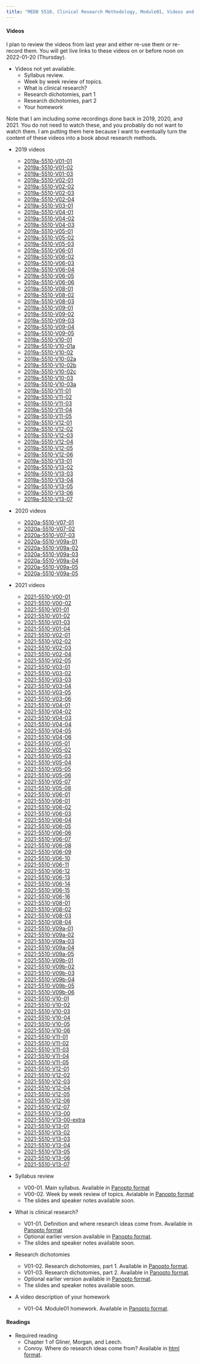 ```yaml
---
title: "MEDB 5510, Clinical Research Methodology, Module01, Videos and readings"
---
```

#### Videos

I plan to review the videos from last year and either re-use them or re-record them. You will get live links to these videos on or before noon on 2022-01-20 (Thursday).

+ Videos not yet available.
  + Syllabus review.
  + Week by week review of topics.
  + What is clinical research?
  + Research dichotomies, part 1
  + Research dichotomies, part 2
  + Your homework

Note that I am including some recordings done back in 2019, 2020, and 2021. You do not need to watch these, and you probably do not want to watch them. I am putting them here because I want to eventually turn the content of these videos into a book about research methods.

+ 2019 videos
  + [2019a-5510-V01-01](https://umsystem.hosted.panopto.com/Panopto/Pages/Viewer.aspx?id=035c8a81-58fa-438c-b552-a9dc01664f27)
  + [2019a-5510-V01-02](https://umsystem.hosted.panopto.com/Panopto/Pages/Viewer.aspx?id=c678bd15-cf3c-4fc5-9fb1-a9dc01774782)
  + [2019a-5510-V01-03](https://umsystem.hosted.panopto.com/Panopto/Pages/Viewer.aspx?id=051577a7-7027-41ae-a8d1-a9dc017c574c)
  + [2019a-5510-V02-01]()
  + [2019a-5510-V02-02]()
  + [2019a-5510-V02-03]()
  + [2019a-5510-V02-04]()
  + [2019a-5510-V03-01]()
  + [2019a-5510-V04-01]()
  + [2019a-5510-V04-02]()
  + [2019a-5510-V04-03]()
  + [2019a-5510-V05-01]()
  + [2019a-5510-V05-02]()
  + [2019a-5510-V05-03]()
  + [2019a-5510-V06-01]()
  + [2019a-5510-V06-02]()
  + [2019a-5510-V06-03]()
  + [2019a-5510-V06-04]()
  + [2019a-5510-V06-05]()
  + [2019a-5510-V06-06]()
  + [2019a-5510-V08-01]()
  + [2019a-5510-V08-02]()
  + [2019a-5510-V08-03]()
  + [2019a-5510-V09-01]()
  + [2019a-5510-V09-02]()
  + [2019a-5510-V09-03]()
  + [2019a-5510-V09-04]()
  + [2019a-5510-V09-05]()
  + [2019a-5510-V10-01]()
  + [2019a-5510-V10-01a]()
  + [2019a-5510-V10-02]()
  + [2019a-5510-V10-02a]()
  + [2019a-5510-V10-02b]()
  + [2019a-5510-V10-02c]()
  + [2019a-5510-V10-03]()
  + [2019a-5510-V10-03a]()
  + [2019a-5510-V11-01]()
  + [2019a-5510-V11-02]()
  + [2019a-5510-V11-03]()
  + [2019a-5510-V11-04]()
  + [2019a-5510-V11-05]()
  + [2019a-5510-V12-01]()
  + [2019a-5510-V12-02]()
  + [2019a-5510-V12-03]()
  + [2019a-5510-V12-04]()
  + [2019a-5510-V12-05]()
  + [2019a-5510-V12-06]()
  + [2019a-5510-V13-01]()
  + [2019a-5510-V13-02]()
  + [2019a-5510-V13-03]()
  + [2019a-5510-V13-04]()
  + [2019a-5510-V13-05]()
  + [2019a-5510-V13-06]()
  + [2019a-5510-V13-07]()
+ 2020 videos
  + [2020a-5510-V07-01]()
  + [2020a-5510-V07-02]()
  + [2020a-5510-V07-03]()
  + [2020a-5510-V09a-01]()
  + [2020a-5510-V09a-02]()
  + [2020a-5510-V09a-03]()
  + [2020a-5510-V09a-04]()
  + [2020a-5510-V09a-05]()
  + [2020a-5510-V09a-05]()
+ 2021 videos
  + [2021-5510-V00-01]()
  + [2021-5510-V00-02]()
  + [2021-5510-V01-01]()
  + [2021-5510-V01-02]()
  + [2021-5510-V01-03]()
  + [2021-5510-V01-04]()
  + [2021-5510-V02-01]()
  + [2021-5510-V02-02]()
  + [2021-5510-V02-03]()
  + [2021-5510-V02-04]()
  + [2021-5510-V02-05]()
  + [2021-5510-V03-01]()
  + [2021-5510-V03-02]()
  + [2021-5510-V03-03]()
  + [2021-5510-V03-04]()
  + [2021-5510-V03-05]()
  + [2021-5510-V03-06]()
  + [2021-5510-V04-01]()
  + [2021-5510-V04-02]()
  + [2021-5510-V04-03]()
  + [2021-5510-V04-04]()
  + [2021-5510-V04-05]()
  + [2021-5510-V04-06]()
  + [2021-5510-V05-01]()
  + [2021-5510-V05-02]()
  + [2021-5510-V05-03]()
  + [2021-5510-V05-04]()
  + [2021-5510-V05-05]()
  + [2021-5510-V05-06]()
  + [2021-5510-V05-07]()
  + [2021-5510-V05-08]()
  + [2021-5510-V06-01]()
  + [2021-5510-V06-01]()
  + [2021-5510-V06-02]()
  + [2021-5510-V06-03]()
  + [2021-5510-V06-04]()
  + [2021-5510-V06-05]()
  + [2021-5510-V06-06]()
  + [2021-5510-V06-07]()
  + [2021-5510-V06-08]()
  + [2021-5510-V06-09]()
  + [2021-5510-V06-10]()
  + [2021-5510-V06-11]()
  + [2021-5510-V06-12]()
  + [2021-5510-V06-13]()
  + [2021-5510-V06-14]()
  + [2021-5510-V06-15]()
  + [2021-5510-V06-16]()
  + [2021-5510-V08-01]()
  + [2021-5510-V08-02]()
  + [2021-5510-V08-03]()
  + [2021-5510-V08-04]()
  + [2021-5510-V09a-01]()
  + [2021-5510-V09a-02]()
  + [2021-5510-V09a-03]()
  + [2021-5510-V09a-04]()
  + [2021-5510-V09a-05]()
  + [2021-5510-V09b-01]()
  + [2021-5510-V09b-02]()
  + [2021-5510-V09b-03]()
  + [2021-5510-V09b-04]()
  + [2021-5510-V09b-05]()
  + [2021-5510-V09b-06]()
  + [2021-5510-V10-01]()
  + [2021-5510-V10-02]()
  + [2021-5510-V10-03]()
  + [2021-5510-V10-04]()
  + [2021-5510-V10-05]()
  + [2021-5510-V10-06]()
  + [2021-5510-V11-01]()
  + [2021-5510-V11-02]()
  + [2021-5510-V11-03]()
  + [2021-5510-V11-04]()
  + [2021-5510-V11-05]()
  + [2021-5510-V12-01]()
  + [2021-5510-V12-02]()
  + [2021-5510-V12-03]()
  + [2021-5510-V12-04]()
  + [2021-5510-V12-05]()
  + [2021-5510-V12-06]()
  + [2021-5510-V12-07]()
  + [2021-5510-V13-00]()
  + [2021-5510-V13-00-extra]()
  + [2021-5510-V13-01]()
  + [2021-5510-V13-02]()
  + [2021-5510-V13-03]()
  + [2021-5510-V13-04]()
  + [2021-5510-V13-05]()
  + [2021-5510-V13-06]()
  + [2021-5510-V13-07]()


+ Syllabus review
  + V00-01. Main syllabus. Available in [Panopto format](https://umkc.hosted.panopto.com/Panopto/Pages/Viewer.aspx?id=61e0e88e-8c4b-4976-982b-acb70178fdd9)
  + V00-02. Week by week review of topics. Avialable in [Panopto format](https://umkc.hosted.panopto.com/Panopto/Pages/Viewer.aspx?id=be19d6f4-dfaa-414f-b737-acb7017e9122)
  + The slides and speaker notes available soon.
+ What is clinical research?  
  + V01-01. Definition and where research ideas come from. Available in [Panopto format](https://umkc.hosted.panopto.com/Panopto/Pages/Viewer.aspx?id=50c0a648-30b5-4f2a-902c-acb70163ee7e)
  + Optional earlier version available in [Panopto format](https://umkc.hosted.panopto.com/Panopto/Pages/Viewer.aspx?id=035c8a81-58fa-438c-b552-a9dc01664f27).
  + The slides and speaker notes available soon.
+ Research dichotomies
  + V01-02. Research dichotomies, part 1. Available in [Panopto format](https://umkc.hosted.panopto.com/Panopto/Pages/Viewer.aspx?id=242d953b-cf02-44a4-9c7f-acb701672e4a).
  + V01-03. Research dichotomies, part 2. Available in [Panopto format](https://umkc.hosted.panopto.com/Panopto/Pages/Viewer.aspx?id=4caeb562-3b18-4101-9915-acb70170c743).
  + Optional earlier version available in [Panopto format](https://umkc.hosted.panopto.com/Panopto/Pages/Viewer.aspx?id=c678bd15-cf3c-4fc5-9fb1-a9dc01774782).
  + The slides and speaker notes available soon.
+ A video description of your homework
  + V01-04. Module01 homework. Available in [Panopto format](https://umkc.hosted.panopto.com/Panopto/Pages/Viewer.aspx?id=5ae86e1d-b15b-4ecc-8878-acb7017587d7).

#### Readings

+ Required reading
  + Chapter 1 of Gliner, Morgan, and Leech.
  + Conroy. Where do research ideas come from? Available in [html format](http://www.pmean.com/99/ideas.html).

